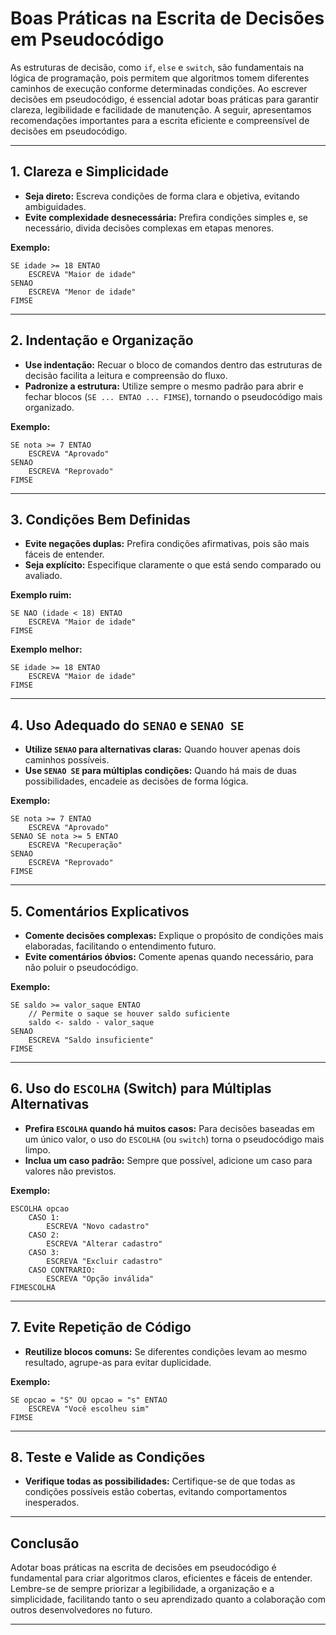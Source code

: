 
# Boas Práticas na Escrita de Decisões em Pseudocódigo

As estruturas de decisão, como `if`, `else` e `switch`, são fundamentais na lógica de programação, pois permitem que algoritmos tomem diferentes caminhos de execução conforme determinadas condições. Ao escrever decisões em pseudocódigo, é essencial adotar boas práticas para garantir clareza, legibilidade e facilidade de manutenção. A seguir, apresentamos recomendações importantes para a escrita eficiente e compreensível de decisões em pseudocódigo.

---

## 1. Clareza e Simplicidade

- **Seja direto:** Escreva condições de forma clara e objetiva, evitando ambiguidades.
- **Evite complexidade desnecessária:** Prefira condições simples e, se necessário, divida decisões complexas em etapas menores.

**Exemplo:**
```pseudocode
SE idade >= 18 ENTAO
    ESCREVA "Maior de idade"
SENAO
    ESCREVA "Menor de idade"
FIMSE
```

---

## 2. Indentação e Organização

- **Use indentação:** Recuar o bloco de comandos dentro das estruturas de decisão facilita a leitura e compreensão do fluxo.
- **Padronize a estrutura:** Utilize sempre o mesmo padrão para abrir e fechar blocos (`SE ... ENTAO ... FIMSE`), tornando o pseudocódigo mais organizado.

**Exemplo:**
```pseudocode
SE nota >= 7 ENTAO
    ESCREVA "Aprovado"
SENAO
    ESCREVA "Reprovado"
FIMSE
```

---

## 3. Condições Bem Definidas

- **Evite negações duplas:** Prefira condições afirmativas, pois são mais fáceis de entender.
- **Seja explícito:** Especifique claramente o que está sendo comparado ou avaliado.

**Exemplo ruim:**
```pseudocode
SE NAO (idade < 18) ENTAO
    ESCREVA "Maior de idade"
FIMSE
```
**Exemplo melhor:**
```pseudocode
SE idade >= 18 ENTAO
    ESCREVA "Maior de idade"
FIMSE
```

---

## 4. Uso Adequado do `SENAO` e `SENAO SE`

- **Utilize `SENAO` para alternativas claras:** Quando houver apenas dois caminhos possíveis.
- **Use `SENAO SE` para múltiplas condições:** Quando há mais de duas possibilidades, encadeie as decisões de forma lógica.

**Exemplo:**
```pseudocode
SE nota >= 7 ENTAO
    ESCREVA "Aprovado"
SENAO SE nota >= 5 ENTAO
    ESCREVA "Recuperação"
SENAO
    ESCREVA "Reprovado"
FIMSE
```

---

## 5. Comentários Explicativos

- **Comente decisões complexas:** Explique o propósito de condições mais elaboradas, facilitando o entendimento futuro.
- **Evite comentários óbvios:** Comente apenas quando necessário, para não poluir o pseudocódigo.

**Exemplo:**
```pseudocode
SE saldo >= valor_saque ENTAO
    // Permite o saque se houver saldo suficiente
    saldo <- saldo - valor_saque
SENAO
    ESCREVA "Saldo insuficiente"
FIMSE
```

---

## 6. Uso do `ESCOLHA` (Switch) para Múltiplas Alternativas

- **Prefira `ESCOLHA` quando há muitos casos:** Para decisões baseadas em um único valor, o uso do `ESCOLHA` (ou `switch`) torna o pseudocódigo mais limpo.
- **Inclua um caso padrão:** Sempre que possível, adicione um caso para valores não previstos.

**Exemplo:**
```pseudocode
ESCOLHA opcao
    CASO 1:
        ESCREVA "Novo cadastro"
    CASO 2:
        ESCREVA "Alterar cadastro"
    CASO 3:
        ESCREVA "Excluir cadastro"
    CASO CONTRARIO:
        ESCREVA "Opção inválida"
FIMESCOLHA
```

---

## 7. Evite Repetição de Código

- **Reutilize blocos comuns:** Se diferentes condições levam ao mesmo resultado, agrupe-as para evitar duplicidade.

**Exemplo:**
```pseudocode
SE opcao = "S" OU opcao = "s" ENTAO
    ESCREVA "Você escolheu sim"
FIMSE
```

---

## 8. Teste e Valide as Condições

- **Verifique todas as possibilidades:** Certifique-se de que todas as condições possíveis estão cobertas, evitando comportamentos inesperados.

---

## Conclusão

Adotar boas práticas na escrita de decisões em pseudocódigo é fundamental para criar algoritmos claros, eficientes e fáceis de entender. Lembre-se de sempre priorizar a legibilidade, a organização e a simplicidade, facilitando tanto o seu aprendizado quanto a colaboração com outros desenvolvedores no futuro.

---
```